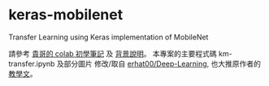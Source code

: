 # keras-mobilenet
Transfer Learning using Keras implementation of MobileNet

請參考 [貴哥的 colab 初學筆記](https://newtoypia.blogspot.com/2019/07/colab.html) 及 [背景說明](https://newtoypia.blogspot.com/2019/10/transfer-learning.html)。 本專案的主要程式碼 km-transfer.ipynb 及部分圖片 修改/取自 [erhat00/Deep-Learning](https://github.com/ferhat00/Deep-Learning/tree/master/Transfer%20Learning%20CNN), 也大推原作者的 [教學文](https://towardsdatascience.com/transfer-learning-using-mobilenet-and-keras-c75daf7ff299)。
